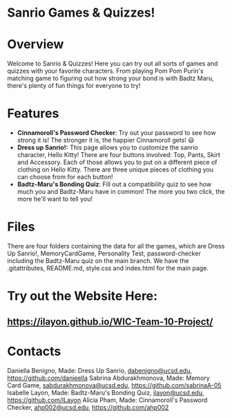 # Sanrio Games & Quizzes!

# Overview

Welcome to Sanrio & Quizzes! Here you can try out all sorts of games and quizzes with your favorite characters. From playing Pom Pom Purin's matching game to figuring out how strong your bond is with Badtz Maru, there's plenty of fun things for everyone to try!

# Features
- **Cinnamoroll's Password Checker**: Try out your password to see how strong it is! The stronger it is, the happier Cinnamoroll gets! 😃
- **Dress up Sanrio!:** This page allows you to customize the sanrio character, Hello Kitty! There are four buttons involved: Top, Pants, Skirt and Accessory. Each of those allows you to put on a different piece of clothing on Hello Kitty. There are three unique pieces of clothing you can choose from for each button!
- **Badtz-Maru's Bonding Quiz**: Fill out a compatibility quiz to see how much you and Badtz-Maru have in common! The more you two click, the more he'll want to tell you!

# Files
There are four folders containing the data for all the games, which are Dress Up Sanrio!, MemoryCardGame, Personality Test, password-checker including the Badtz-Maru quiz on the main branch. We have the .gitattributes, README.md, style.css and index.html for the main page. 

# Try out the Website Here:
## https://ilayon.github.io/WIC-Team-10-Project/

# Contacts
Daniella Benigno, Made: Dress Up Sanrio, dabenigno@ucsd.edu, https://github.com/danieella
Sabrina Abdurakhmonova, Made: Memory Card Game, sabdurakhmonova@ucsd.edu, https://github.com/sabrinaA-05
Isabelle Layon, Made: Badtz-Maru's Bonding Quiz, ilayon@ucsd.edu, https://github.com/ILayon
Alicia Pham, Made: Cinnamoroll's Password Checker, ahp002@ucsd.edu, https://github.com/ahp002

